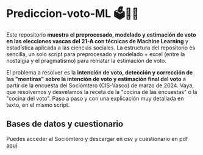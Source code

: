 # Prediccion-voto-ML 🗳️🤖🧠

Este repositorio **muestra el preprocesado, modelado y estimación de voto en las elecciones vascas del 21-A con técnicas de Machine Learning** y estadística aplicada a las ciencias sociales. La estructura del repositorio es sencilla, un solo script para preprocesado y modelado + excel (entre la nostalgia y el pragmatismo) para rematar la estimación de voto. 

El problema a resolver es la **intención de voto, detección y corrección de las "mentiras" sobre la intención de voto y estimación final del voto** a partir de la encuesta del Sociómtero (CIS-Vasco) de marzo de 2024.
Vaya, que resolvemos y desvelamos la receta de la "cocina de las encuestas" o la "cocina del voto".
Paso a paso y con una explicación muy detallada en texto, en el mismo script.

## Bases de datos y cuestionario

Puedes acceder al Sociómtero y descargar eñ csv y cuestionario en pdf [aquí](https://www.euskadi.eus/informes-estudios/sociometro-83/web01-s1lehike/es/).
